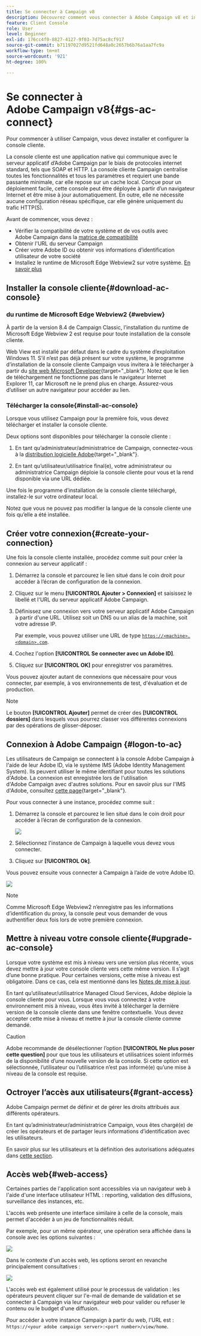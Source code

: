 ```yaml
---
title: Se connecter à Campaign v8
description: Découvrez comment vous connecter à Adobe Campaign v8 et installer la console sur votre ordinateur pour un accès plus facile.
feature: Client Console
role: User
level: Beginner
exl-id: 176cc4f0-8827-4127-9f03-7d75ac8cf917
source-git-commit: b71197027d9521fd648a0c2657b6b76a1aa7fc9a
workflow-type: tm+mt
source-wordcount: '921'
ht-degree: 100%

---
```


# Se connecter à Adobe Campaign v8{#gs-ac-connect}

Pour commencer à utiliser Campaign, vous devez installer et configurer la console cliente.

La console cliente est une application native qui communique avec le serveur applicatif d’Adobe Campaign par le biais de protocoles internet standard, tels que SOAP et HTTP. La console cliente Campaign centralise toutes les fonctionnalités et tous les paramètres et requiert une bande passante minimale, car elle repose sur un cache local. Conçue pour un déploiement facile, cette console peut être déployée à partir d’un navigateur Internet et être mise à jour automatiquement. En outre, elle ne nécessite aucune configuration réseau spécifique, car elle génère uniquement du trafic HTTP(S).

Avant de commencer, vous devez :

* Vérifier la compatibilité de votre système et de vos outils avec Adobe Campaign dans la [matrice de compatibilité](compatibility-matrix.md)
* Obtenir l&#39;URL du serveur Campaign
* Créer votre Adobe ID ou obtenir vos informations d’identification utilisateur de votre société
* Installez le runtime de Microsoft Edge Webview2 sur votre système. [En savoir plus](#webview)

## Installer la console cliente{#download-ac-console}

### du runtime de Microsoft Edge Webview2 {#webview}

À partir de la version 8.4 de Campaign Classic, l’installation du runtime de Microsoft Edge Webview 2 est requise pour toute installation de la console cliente.

Web View est installé par défaut dans le cadre du système d’exploitation Windows 11. S’il n’est pas déjà présent sur votre système, le programme d’installation de la console cliente Campaign vous invitera à le télécharger à partir du [site web Microsoft Developer](http://www.adobe.com/go/acc-ms-webview2-runtime-download_fr){target="_blank"}. Notez que le lien de téléchargement ne fonctionne pas dans le navigateur Internet Explorer 11, car Microsoft ne le prend plus en charge. Assurez-vous d’utiliser un autre navigateur pour accéder au lien.

### Télécharger la console{#install-ac-console}

Lorsque vous utilisez Campaign pour la première fois, vous devez télécharger et installer la console cliente.

Deux options sont disponibles pour télécharger la console cliente :

1. En tant qu’administrateur/administratrice de Campaign, connectez-vous à la [distribution logicielle Adobe](https://experience.adobe.com/#/downloads/content/software-distribution/en/campaign.html){target="_blank"}.

1. En tant qu’utilisateur/utilisatrice final(e), votre administrateur ou administratrice Campaign déploie la console cliente pour vous et la rend disponible via une URL dédiée.

Une fois le programme d’installation de la console cliente téléchargé, installez-le sur votre ordinateur local.

Notez que vous ne pouvez pas modifier la langue de la console cliente une fois qu’elle a été installée.

## Créer votre connexion{#create-your-connection}

Une fois la console cliente installée, procédez comme suit pour créer la connexion au serveur applicatif :

1. Démarrez la console et parcourez le lien situé dans le coin droit pour accéder à l’écran de configuration de la connexion.

1. Cliquez sur le menu **[!UICONTROL Ajouter > Connexion]** et saisissez le libellé et l&#39;URL du serveur applicatif Adobe Campaign.

1. Définissez une connexion vers votre serveur applicatif Adobe Campaign à partir d&#39;une URL. Utilisez soit un DNS ou un alias de la machine, soit votre adresse IP.

   Par exemple, vous pouvez utiliser une URL de type [`https://<machine>.<domain>.com`](https://myserver.adobe.com).

1. Cochez l&#39;option **[!UICONTROL Se connecter avec un Adobe ID]**.

1. Cliquez sur **[!UICONTROL OK]** pour enregistrer vos paramètres.

Vous pouvez ajouter autant de connexions que nécessaire pour vous connecter, par exemple, à vos environnements de test, d&#39;évaluation et de production.

>[!NOTE]
>
>Le bouton **[!UICONTROL Ajouter]** permet de créer des **[!UICONTROL dossiers]** dans lesquels vous pourrez classer vos différentes connexions par des opérations de glisser-déposer.

## Connexion à Adobe Campaign {#logon-to-ac}

Les utilisateurs de Campaign se connectent à la console Adobe Campaign à l&#39;aide de leur Adobe ID, via le système IMS (Adobe Identity Management System). Ils peuvent utiliser le même identifiant pour toutes les solutions d&#39;Adobe. La connexion est enregistrée lors de l&#39;utilisation d&#39;Adobe Campaign avec d&#39;autres solutions. Pour en savoir plus sur l&#39;IMS d&#39;Adobe, consultez [cette page](https://helpx.adobe.com/fr/enterprise/using/identity.html){target="_blank"}.

Pour vous connecter à une instance, procédez comme suit :

1. Démarrez la console et parcourez le lien situé dans le coin droit pour accéder à l’écran de configuration de la connexion.

   ![](assets/connectToCampaign.png)

1. Sélectionnez l&#39;instance de Campaign à laquelle vous devez vous connecter.

1. Cliquez sur **[!UICONTROL Ok]**.

Vous pouvez ensuite vous connecter à Campaign à l’aide de votre Adobe ID.

![](assets/adobeID.png)

>[!NOTE]
>
>Comme Microsoft Edge Webview2 n’enregistre pas les informations d’identification du proxy, la console peut vous demander de vous authentifier deux fois lors de votre première connexion.

## Mettre à niveau votre console cliente{#upgrade-ac-console}

Lorsque votre système est mis à niveau vers une version plus récente, vous devez mettre à jour votre console cliente vers cette même version. Il s’agit d’une bonne pratique. Pour certaines versions, cette mise à niveau est obligatoire. Dans ce cas, cela est mentionné dans les [Notes de mise à jour](release-notes.md).

En tant qu’utilisateur/utilisatrice Managed Cloud Services, Adobe déploie la console cliente pour vous. Lorsque vous vous connectez à votre environnement mis à niveau, vous êtes invité à télécharger la dernière version de la console cliente dans une fenêtre contextuelle. Vous devez accepter cette mise à niveau et mettre à jour la console cliente comme demandé.

>[!CAUTION]
>
>Adobe recommande de désélectionner l’option **[!UICONTROL Ne plus poser cette question]** pour que tous les utilisateurs et utilisatrices soient informés de la disponibilité d’une nouvelle version de la console. Si cette option est sélectionnée, l’utilisateur ou l’utilisatrice n’est pas informé(e) qu’une mise à niveau de la console est requise.
>



## Octroyer l’accès aux utilisateurs{#grant-access}

Adobe Campaign permet de définir et de gérer les droits attribués aux différents opérateurs.

En tant qu’administrateur/administratrice Campaign, vous êtes chargé(e) de créer les opérateurs et de partager leurs informations d’identification avec les utilisateurs.

En savoir plus sur les utilisateurs et la définition des autorisations adéquates dans [cette section](gs-permissions.md).


## Accès web{#web-access}

Certaines parties de l&#39;application sont accessibles via un navigateur web à l&#39;aide d&#39;une interface utilisateur HTML : reporting, validation des diffusions, surveillance des instances, etc.

L&#39;accès web présente une interface similaire à celle de la console, mais permet d&#39;accéder à un jeu de fonctionnalités réduit.

Par exemple, pour un même opérateur, une opération sera affichée dans la console avec les options suivantes :

![](assets/campaign-from-console.png)

Dans le contexte d&#39;un accès web, les options seront en revanche principalement consultatives :

![](assets/campaign-from-web.png)

L&#39;accès web est également utilisé pour le processus de validation : les opérateurs peuvent cliquer sur l&#39;e-mail de demande de validation et se connecter à Campaign via leur navigateur web pour valider ou refuser le contenu ou le budget d&#39;une diffusion.

Pour accéder à votre instance Campaign à partir du web, l&#39;URL est : `https://<your adobe campaign server>:<port number>/view/home`.
